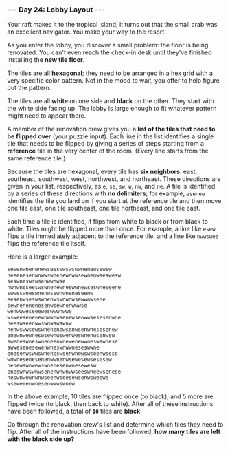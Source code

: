 ### --- Day 24: Lobby Layout ---

Your raft makes it to the tropical island; it turns out that the small crab
was an excellent navigator. You make your way to the resort.

As you enter the lobby, you discover a small problem: the floor is being
renovated. You can't even reach the check-in desk until they've finished
installing the **new tile floor**.

The tiles are all **hexagonal**; they need to be arranged in a [hex grid](https://en.wikipedia.org/wiki/Hexagonal_tiling) with a
very specific color pattern. Not in the mood to wait, you offer to help
figure out the pattern.

The tiles are all **white** on one side and **black** on the other. They start with
the white side facing up. The lobby is large enough to fit whatever pattern
might need to appear there.

A member of the renovation crew gives you a **list of the tiles that need to
be flipped over** (your puzzle input). Each line in the list identifies a
single tile that needs to be flipped by giving a series of steps starting
from a **reference** tile in the very center of the room. (Every line starts
from the same reference tile.)

Because the tiles are hexagonal, every tile has **six neighbors**: east,
southeast, southwest, west, northwest, and northeast. These directions are
given in your list, respectively, as `e`, `se`, `sw`, `w`, `nw`, and `ne`. A tile is
identified by a series of these directions with **no delimiters**; for example,
`esenee` identifies the tile you land on if you start at the reference tile
and then move one tile east, one tile southeast, one tile northeast, and
one tile east.

Each time a tile is identified, it flips from white to black or from black
to white. Tiles might be flipped more than once. For example, a line like
`esew` flips a tile immediately adjacent to the reference tile, and a line
like `nwwswee` flips the reference tile itself.

Here is a larger example:
```
sesenwnenenewseeswwswswwnenewsewsw
neeenesenwnwwswnenewnwwsewnenwseswesw
seswneswswsenwwnwse
nwnwneseeswswnenewneswwnewseswneseene
swweswneswnenwsewnwneneseenw
eesenwseswswnenwswnwnwsewwnwsene
sewnenenenesenwsewnenwwwse
wenwwweseeeweswwwnwwe
wsweesenenewnwwnwsenewsenwwsesesenwne
neeswseenwwswnwswswnw
nenwswwsewswnenenewsenwsenwnesesenew
enewnwewneswsewnwswenweswnenwsenwsw
sweneswneswneneenwnewenewwneswswnese
swwesenesewenwneswnwwneseswwne
enesenwswwswneneswsenwnewswseenwsese
wnwnesenesenenwwnenwsewesewsesesew
nenewswnwewswnenesenwnesewesw
eneswnwswnwsenenwnwnwwseeswneewsenese
neswnwewnwnwseenwseesewsenwsweewe
wseweeenwnesenwwwswnew
```
In the above example, 10 tiles are flipped once (to black), and 5 more are
flipped twice (to black, then back to white). After all of these
instructions have been followed, a total of **`10`** tiles are **black**.

Go through the renovation crew's list and determine which tiles they need
to flip. After all of the instructions have been followed, **how many tiles
are left with the black side up?**

